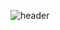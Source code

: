 ![header](https://capsule-render.vercel.app/api?type=wave&color=auto&height=300&section=header&text=Hello%20I'm%20eunjin&fontSize=90)
